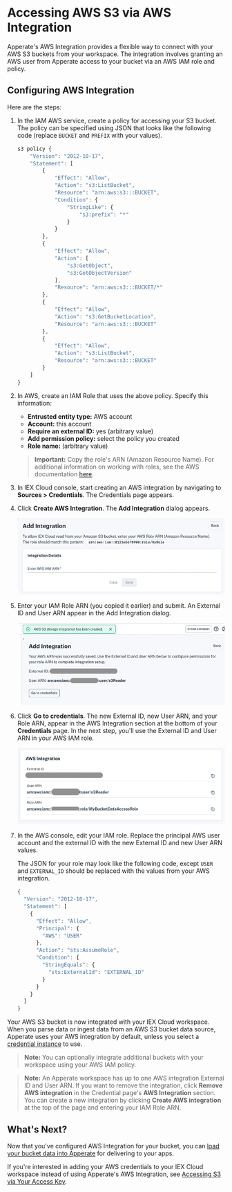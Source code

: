 # Accessing AWS S3 via AWS Integration

Apperate's AWS Integration provides a flexible way to connect with your AWS S3 buckets from your workspace. The integration involves granting an AWS user from Apperate access to your bucket via an AWS IAM role and policy.

## Configuring AWS Integration

Here are the steps:

1. In the IAM AWS service, create a policy for accessing your S3 bucket. The policy can be specified using JSON that looks like the following code (replace `BUCKET` and `PREFIX` with your values).

    ```javascript
    s3 policy {
        "Version": "2012-10-17",
        "Statement": [
            {
                "Effect": "Allow",
                "Action": "s3:ListBucket",
                "Resource": "arn:aws:s3:::BUCKET",
                "Condition": {
                    "StringLike": {
                        "s3:prefix": "*"
                    }
                }
            },
            {
                "Effect": "Allow",
                "Action": [
                    "s3:GetObject",
                    "s3:GetObjectVersion"
                ],
                "Resource": "arn:aws:s3:::BUCKET/*"
            },
            {
                "Effect": "Allow",
                "Action": "s3:GetBucketLocation",
                "Resource": "arn:aws:s3:::BUCKET"
            },
            {
                "Effect": "Allow",
                "Action": "s3:ListBucket",
                "Resource": "arn:aws:s3:::BUCKET"
            }
        ]
    }
    ```

1. In AWS, create an IAM Role that uses the above policy. Specify this information:

    - **Entrusted entity type:** AWS account
    - **Account:** this account
    - **Require an external ID:** yes (arbitrary value)
    - **Add permission policy:** select the policy you created
    - **Role name:** (arbitrary value)

    > **Important:** Copy the role's ARN (Amazon Resource Name). For additional information on working with roles, see the AWS documentation [here](https://docs.aws.amazon.com/IAM/latest/UserGuide/id_roles_create_for-user.html).

1. In IEX Cloud console, start creating an AWS integration by navigating to **Sources > Credentials**. The Credentials page appears.

1. Click **Create AWS Integration**. The **Add Integration** dialog appears.

    ![](./accessing-s3-via-storage-integration/add-integration-dialog.png)

1. Enter your IAM Role ARN (you copied it earlier) and submit. An External ID and User ARN appear in the Add Integration dialog.

    ![](./accessing-s3-via-storage-integration/aws-external-id-and-use-arn.png)

1. Click **Go to credentials**. The new External ID, new User ARN, and your Role ARN, appear in the AWS Integration section at the bottom of your **Credentials** page. In the next step, you'll use the External ID and User ARN in your AWS IAM role. 

    ![](./accessing-s3-via-storage-integration/aws-integration-section.png)

1. In the AWS console, edit your IAM role. Replace the principal AWS user account and the external ID with the new External ID and new User ARN values.

    The JSON for your role may look like the following code, except `USER` and `EXTERNAL_ID` should be replaced with the values from your AWS integration.

    ```javascript
    {
      "Version": "2012-10-17",
      "Statement": [
        {
          "Effect": "Allow",
          "Principal": {
            "AWS": "USER"
          },
          "Action": "sts:AssumeRole",
          "Condition": {
            "StringEquals": {
              "sts:ExternalId": "EXTERNAL_ID"
            }
          }
        }
      ]
    }
    ```

Your AWS S3 bucket is now integrated with your IEX Cloud workspace. When you parse data or ingest data from an AWS S3 bucket data source, Apperate uses your AWS integration by default, unless you select a [credential instance](./accessing-s3-via-your-access-key.md) to use.

> **Note:** You can optionally integrate additional buckets with your workspace using your AWS IAM policy.

> **Note:** An Apperate workspace has up to one AWS integration External ID and User ARN. If  you want to remove the integration, click **Remove AWS integration** in the Credential page's **AWS Integration** section. You can create a new integration by clicking **Create AWS integration** at the top of the page and entering your IAM Role ARN.

## What's Next?

Now that you've configured AWS Integration for your bucket, you can [load your bucket data into Apperate](./loading-data-from-aws-s3.md) for delivering to your apps.

If you're interested in adding your AWS credentials to your IEX Cloud workspace instead of using Apperate's AWS Integration, see [Accessing S3 via Your Access Key](./accessing-s3-via-your-access-key.md).